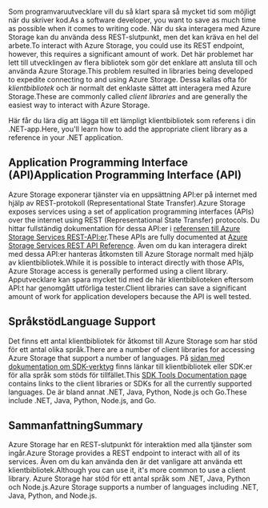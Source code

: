 <span data-ttu-id="79369-101">Som programvaruutvecklare vill du så klart spara så mycket tid som möjligt när du skriver kod.</span><span class="sxs-lookup"><span data-stu-id="79369-101">As a software developer, you want to save as much time as possible when it comes to writing code.</span></span> <span data-ttu-id="79369-102">När du ska interagera med Azure Storage kan du använda dess REST-slutpunkt, men det kan kräva en hel del arbete.</span><span class="sxs-lookup"><span data-stu-id="79369-102">To interact with Azure Storage, you could use its REST endpoint, however, this requires a significant amount of work.</span></span> <span data-ttu-id="79369-103">Det här problemet har lett till utvecklingen av flera bibliotek som gör det enklare att ansluta till och använda Azure Storage.</span><span class="sxs-lookup"><span data-stu-id="79369-103">This problem resulted in libraries being developed to expedite connecting to and using Azure Storage.</span></span> <span data-ttu-id="79369-104">Dessa kallas ofta för *klientbibliotek* och är normalt det enklaste sättet att interagera med Azure Storage.</span><span class="sxs-lookup"><span data-stu-id="79369-104">These are commonly called *client libraries* and are generally the easiest way to interact with Azure Storage.</span></span> 

<span data-ttu-id="79369-105">Här får du lära dig att lägga till ett lämpligt klientbibliotek som referens i din .NET-app.</span><span class="sxs-lookup"><span data-stu-id="79369-105">Here, you'll learn how to add the appropriate client library as a reference in your .NET application.</span></span>

## <a name="application-programming-interface-api"></a><span data-ttu-id="79369-106">Application Programming Interface (API)</span><span class="sxs-lookup"><span data-stu-id="79369-106">Application Programming Interface (API)</span></span>

<span data-ttu-id="79369-107">Azure Storage exponerar tjänster via en uppsättning API:er på internet med hjälp av REST-protokoll (Representational State Transfer).</span><span class="sxs-lookup"><span data-stu-id="79369-107">Azure Storage exposes services using a set of application programming interfaces (APIs) over the internet using REST (Representational State Transfer) protocols.</span></span> <span data-ttu-id="79369-108">Du hittar fullständig dokumentation för dessa API:er i [referensen till Azure Storage Services REST-API:er](https://docs.microsoft.com/en-us/rest/api/storageservices/).</span><span class="sxs-lookup"><span data-stu-id="79369-108">These APIs are fully documented at [Azure Storage Services REST API Reference](https://docs.microsoft.com/en-us/rest/api/storageservices/).</span></span> <span data-ttu-id="79369-109">Även om du kan interagera direkt med dessa API:er hanteras åtkomsten till Azure Storage normalt med hjälp av klientbibliotek.</span><span class="sxs-lookup"><span data-stu-id="79369-109">While it is possible to interact directly with those APIs, Azure Storage access is generally performed using a client library.</span></span> <span data-ttu-id="79369-110">Apputvecklare kan spara mycket tid med de här klientbiblioteken eftersom API:t har genomgått utförliga tester.</span><span class="sxs-lookup"><span data-stu-id="79369-110">Client libraries can save a significant amount of work for application developers because the API is well tested.</span></span>

## <a name="language-support"></a><span data-ttu-id="79369-111">Språkstöd</span><span class="sxs-lookup"><span data-stu-id="79369-111">Language Support</span></span>

<span data-ttu-id="79369-112">Det finns ett antal klientbibliotek för åtkomst till Azure Storage som har stöd för ett antal olika språk.</span><span class="sxs-lookup"><span data-stu-id="79369-112">There are a number of client libraries for accessing Azure Storage that support a number of languages.</span></span> <span data-ttu-id="79369-113">På [sidan med dokumentation om SDK-verktyg](https://docs.microsoft.com/en-us/azure/#pivot=sdkstools) finns länkar till klientbibliotek eller SDK:er för alla språk som stöds för tillfället.</span><span class="sxs-lookup"><span data-stu-id="79369-113">This [SDK Tools Documentation page](https://docs.microsoft.com/en-us/azure/#pivot=sdkstools) contains links to the client libraries or SDKs for all the currently supported languages.</span></span> <span data-ttu-id="79369-114">De är bland annat .NET, Java, Python, Node.js och Go.</span><span class="sxs-lookup"><span data-stu-id="79369-114">These include .NET, Java, Python, Node.js, and Go.</span></span>

## <a name="summary"></a><span data-ttu-id="79369-115">Sammanfattning</span><span class="sxs-lookup"><span data-stu-id="79369-115">Summary</span></span>

<span data-ttu-id="79369-116">Azure Storage har en REST-slutpunkt för interaktion med alla tjänster som ingår.</span><span class="sxs-lookup"><span data-stu-id="79369-116">Azure Storage provides a REST endpoint to interact with all of its services.</span></span> <span data-ttu-id="79369-117">Även om du kan använda den är det vanligare att använda ett klientbibliotek.</span><span class="sxs-lookup"><span data-stu-id="79369-117">Although you can use it, it's more common to use a client library.</span></span> <span data-ttu-id="79369-118">Azure Storage har stöd för ett antal språk som .NET, Java, Python och Node.js.</span><span class="sxs-lookup"><span data-stu-id="79369-118">Azure Storage supports a number of languages including .NET, Java, Python, and Node.js.</span></span>


